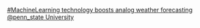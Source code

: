 [#MachineLearning technology boosts analog weather forecasting   @penn_state University](https://qi.tc/qi/113649)